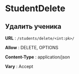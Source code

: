 # StudentDelete

## Удалить ученика

**URL** : `/students/delete/<int:pk>/`

**Allow** : DELETE, OPTIONS

**Content-Type** : application/json

**Vary** : Accept